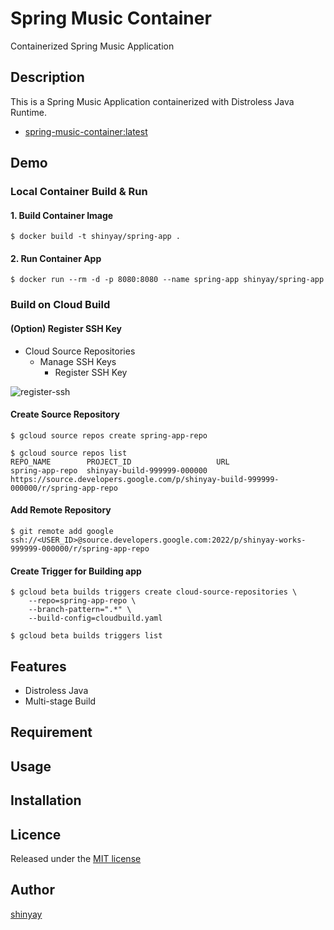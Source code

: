 # Spring Music Container

Containerized Spring Music Application

## Description
This is a Spring Music Application containerized with Distroless Java Runtime.

- [spring-music-container:latest](https://hub.docker.com/repository/docker/shinyay/spring-music-container)

## Demo

### Local Container Build & Run
#### 1. Build Container Image
```
$ docker build -t shinyay/spring-app .
```

#### 2. Run Container App
```shell script
$ docker run --rm -d -p 8080:8080 --name spring-app shinyay/spring-app
```

### Build on Cloud Build
#### (Option) Register SSH Key
- Cloud Source Repositories
  - Manage SSH Keys
    - Register SSH Key

![register-ssh](https://user-images.githubusercontent.com/3072734/92601920-5f188b80-f2e8-11ea-8566-5f5e40d6d66f.png)

#### Create Source Repository
```
$ gcloud source repos create spring-app-repo
```

```
$ gcloud source repos list
REPO_NAME        PROJECT_ID                   URL
spring-app-repo  shinyay-build-999999-000000  https://source.developers.google.com/p/shinyay-build-999999-000000/r/spring-app-repo
```

#### Add Remote Repository
```
$ git remote add google ssh://<USER_ID>@source.developers.google.com:2022/p/shinyay-works-999999-000000/r/spring-app-repo
```

#### Create Trigger for Building app
```
$ gcloud beta builds triggers create cloud-source-repositories \
    --repo=spring-app-repo \
    --branch-pattern=".*" \
    --build-config=cloudbuild.yaml
```

```
$ gcloud beta builds triggers list
```

## Features

- Distroless Java
- Multi-stage Build

## Requirement

## Usage

## Installation

## Licence

Released under the [MIT license](https://gist.githubusercontent.com/shinyay/56e54ee4c0e22db8211e05e70a63247e/raw/34c6fdd50d54aa8e23560c296424aeb61599aa71/LICENSE)

## Author

[shinyay](https://github.com/shinyay)
